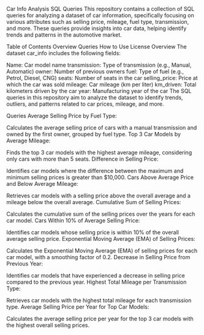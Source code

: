 Car Info Analysis SQL Queries
This repository contains a collection of SQL queries for analyzing a dataset of car information, specifically focusing on various attributes such as selling price, mileage, fuel type, transmission, and more. These queries provide insights into car data, helping identify trends and patterns in the automotive market.

Table of Contents
Overview
Queries
How to Use
License
Overview
The dataset car_info includes the following fields:

Name: Car model name
transmission: Type of transmission (e.g., Manual, Automatic)
owner: Number of previous owners
fuel: Type of fuel (e.g., Petrol, Diesel, CNG)
seats: Number of seats in the car
selling_price: Price at which the car was sold
mileage: Car mileage (km per liter)
km_driven: Total kilometers driven by the car
year: Manufacturing year of the car
The SQL queries in this repository aim to analyze the dataset to identify trends, outliers, and patterns related to car prices, mileage, and more.

Queries
Average Selling Price by Fuel Type:

Calculates the average selling price of cars with a manual transmission and owned by the first owner, grouped by fuel type.
Top 3 Car Models by Average Mileage:

Finds the top 3 car models with the highest average mileage, considering only cars with more than 5 seats.
Difference in Selling Price:

Identifies car models where the difference between the maximum and minimum selling prices is greater than $10,000.
Cars Above Average Price and Below Average Mileage:

Retrieves car models with a selling price above the overall average and a mileage below the overall average.
Cumulative Sum of Selling Prices:

Calculates the cumulative sum of the selling prices over the years for each car model.
Cars Within 10% of Average Selling Price:

Identifies car models whose selling price is within 10% of the overall average selling price.
Exponential Moving Average (EMA) of Selling Prices:

Calculates the Exponential Moving Average (EMA) of selling prices for each car model, with a smoothing factor of 0.2.
Decrease in Selling Price from Previous Year:

Identifies car models that have experienced a decrease in selling price compared to the previous year.
Highest Total Mileage per Transmission Type:

Retrieves car models with the highest total mileage for each transmission type.
Average Selling Price per Year for Top Car Models:

Calculates the average selling price per year for the top 3 car models with the highest overall selling prices.
